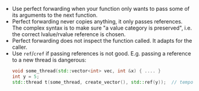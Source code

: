 * Use perfect forwarding when your function only wants to pass some of its arguments to the next function.
* Perfect forwarding never copies anything, it only passes references.
  The complex syntax is to make sure "a value category is preserved", i.e. the correct lvalue/rvalue reference is chosen.
* Perfect forwarding does not inspect the function called. It adapts for the caller.
* Use `ref`/`cref` if passing references is not good. E.g. passing a reference to a new thread is dangerous:
  ```c++
  void some_thread(std::vector<int> vec, int &x) { .... }
  int y = 5;
  std::thread t(some_thread, create_vector(), std::ref(y));  // temporary likely dies before the thread starts.
  ```
